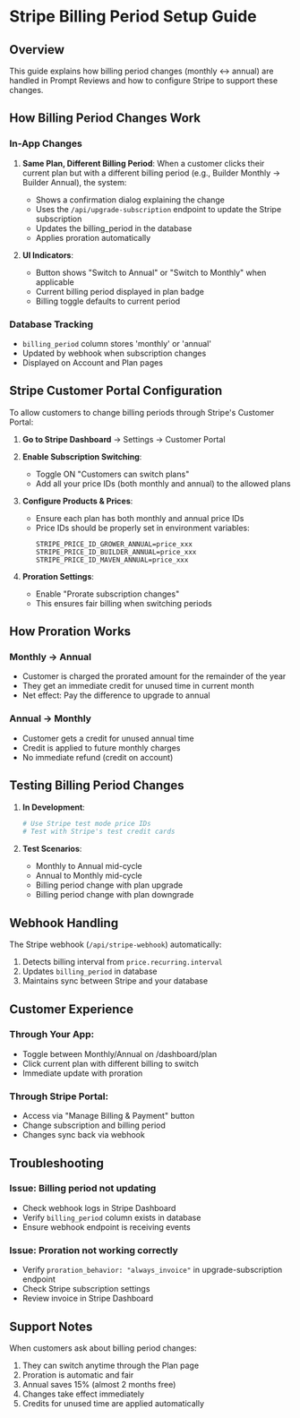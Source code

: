 # Stripe Billing Period Setup Guide

## Overview
This guide explains how billing period changes (monthly ↔ annual) are handled in Prompt Reviews and how to configure Stripe to support these changes.

## How Billing Period Changes Work

### In-App Changes
1. **Same Plan, Different Billing Period**: When a customer clicks their current plan but with a different billing period (e.g., Builder Monthly → Builder Annual), the system:
   - Shows a confirmation dialog explaining the change
   - Uses the `/api/upgrade-subscription` endpoint to update the Stripe subscription
   - Updates the billing_period in the database
   - Applies proration automatically

2. **UI Indicators**:
   - Button shows "Switch to Annual" or "Switch to Monthly" when applicable
   - Current billing period displayed in plan badge
   - Billing toggle defaults to current period

### Database Tracking
- `billing_period` column stores 'monthly' or 'annual'
- Updated by webhook when subscription changes
- Displayed on Account and Plan pages

## Stripe Customer Portal Configuration

To allow customers to change billing periods through Stripe's Customer Portal:

1. **Go to Stripe Dashboard** → Settings → Customer Portal
   
2. **Enable Subscription Switching**:
   - Toggle ON "Customers can switch plans"
   - Add all your price IDs (both monthly and annual) to the allowed plans

3. **Configure Products & Prices**:
   - Ensure each plan has both monthly and annual price IDs
   - Price IDs should be properly set in environment variables:
     ```
     STRIPE_PRICE_ID_GROWER_ANNUAL=price_xxx
     STRIPE_PRICE_ID_BUILDER_ANNUAL=price_xxx
     STRIPE_PRICE_ID_MAVEN_ANNUAL=price_xxx
     ```

4. **Proration Settings**:
   - Enable "Prorate subscription changes"
   - This ensures fair billing when switching periods

## How Proration Works

### Monthly → Annual
- Customer is charged the prorated amount for the remainder of the year
- They get an immediate credit for unused time in current month
- Net effect: Pay the difference to upgrade to annual

### Annual → Monthly
- Customer gets a credit for unused annual time
- Credit is applied to future monthly charges
- No immediate refund (credit on account)

## Testing Billing Period Changes

1. **In Development**:
   ```bash
   # Use Stripe test mode price IDs
   # Test with Stripe's test credit cards
   ```

2. **Test Scenarios**:
   - Monthly to Annual mid-cycle
   - Annual to Monthly mid-cycle
   - Billing period change with plan upgrade
   - Billing period change with plan downgrade

## Webhook Handling

The Stripe webhook (`/api/stripe-webhook`) automatically:
1. Detects billing interval from `price.recurring.interval`
2. Updates `billing_period` in database
3. Maintains sync between Stripe and your database

## Customer Experience

### Through Your App:
- Toggle between Monthly/Annual on /dashboard/plan
- Click current plan with different billing to switch
- Immediate update with proration

### Through Stripe Portal:
- Access via "Manage Billing & Payment" button
- Change subscription and billing period
- Changes sync back via webhook

## Troubleshooting

### Issue: Billing period not updating
- Check webhook logs in Stripe Dashboard
- Verify `billing_period` column exists in database
- Ensure webhook endpoint is receiving events

### Issue: Proration not working correctly
- Verify `proration_behavior: "always_invoice"` in upgrade-subscription endpoint
- Check Stripe subscription settings
- Review invoice in Stripe Dashboard

## Support Notes

When customers ask about billing period changes:
1. They can switch anytime through the Plan page
2. Proration is automatic and fair
3. Annual saves 15% (almost 2 months free)
4. Changes take effect immediately
5. Credits for unused time are applied automatically
